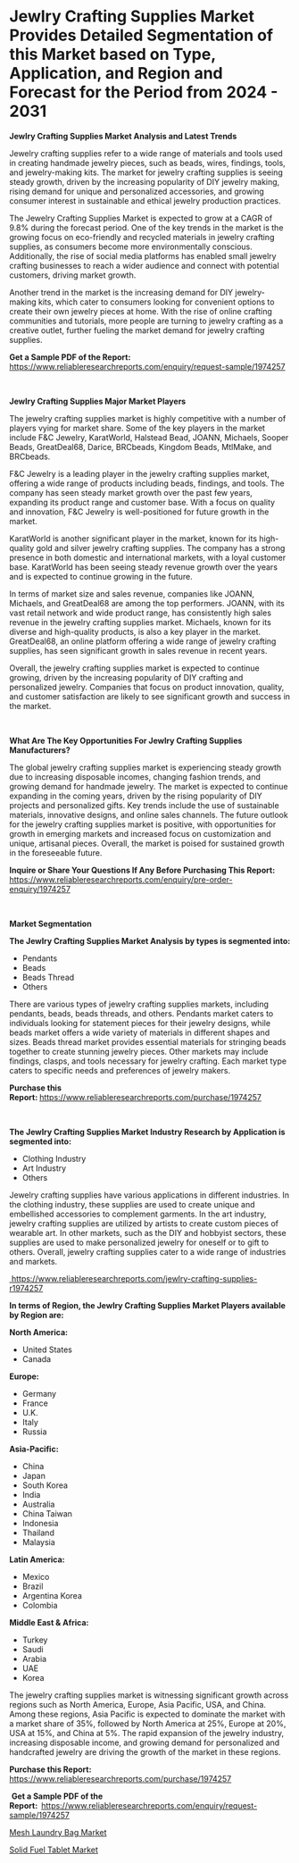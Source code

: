 <p><h1>Jewlry Crafting Supplies Market Provides Detailed Segmentation of this Market based on Type, Application, and Region and Forecast for the Period from 2024 - 2031</h1></p><p><strong>Jewlry Crafting Supplies Market Analysis and Latest Trends</strong></p>
<p><p>Jewelry crafting supplies refer to a wide range of materials and tools used in creating handmade jewelry pieces, such as beads, wires, findings, tools, and jewelry-making kits. The market for jewelry crafting supplies is seeing steady growth, driven by the increasing popularity of DIY jewelry making, rising demand for unique and personalized accessories, and growing consumer interest in sustainable and ethical jewelry production practices.</p><p>The Jewelry Crafting Supplies Market is expected to grow at a CAGR of 9.8% during the forecast period. One of the key trends in the market is the growing focus on eco-friendly and recycled materials in jewelry crafting supplies, as consumers become more environmentally conscious. Additionally, the rise of social media platforms has enabled small jewelry crafting businesses to reach a wider audience and connect with potential customers, driving market growth.</p><p>Another trend in the market is the increasing demand for DIY jewelry-making kits, which cater to consumers looking for convenient options to create their own jewelry pieces at home. With the rise of online crafting communities and tutorials, more people are turning to jewelry crafting as a creative outlet, further fueling the market demand for jewelry crafting supplies.</p></p>
<p><strong>Get a Sample PDF of the Report:&nbsp;</strong> <a href="https://www.reliableresearchreports.com/enquiry/request-sample/1974257">https://www.reliableresearchreports.com/enquiry/request-sample/1974257</a></p>
<p>&nbsp;</p>
<p><strong>Jewlry Crafting Supplies Major Market Players</strong></p>
<p><p>The jewelry crafting supplies market is highly competitive with a number of players vying for market share. Some of the key players in the market include F&C Jewelry, KaratWorld, Halstead Bead, JOANN, Michaels, Sooper Beads, GreatDeal68, Darice, BRCbeads, Kingdom Beads, MtlMake, and BRCbeads.</p><p>F&C Jewelry is a leading player in the jewelry crafting supplies market, offering a wide range of products including beads, findings, and tools. The company has seen steady market growth over the past few years, expanding its product range and customer base. With a focus on quality and innovation, F&C Jewelry is well-positioned for future growth in the market.</p><p>KaratWorld is another significant player in the market, known for its high-quality gold and silver jewelry crafting supplies. The company has a strong presence in both domestic and international markets, with a loyal customer base. KaratWorld has been seeing steady revenue growth over the years and is expected to continue growing in the future.</p><p>In terms of market size and sales revenue, companies like JOANN, Michaels, and GreatDeal68 are among the top performers. JOANN, with its vast retail network and wide product range, has consistently high sales revenue in the jewelry crafting supplies market. Michaels, known for its diverse and high-quality products, is also a key player in the market. GreatDeal68, an online platform offering a wide range of jewelry crafting supplies, has seen significant growth in sales revenue in recent years.</p><p>Overall, the jewelry crafting supplies market is expected to continue growing, driven by the increasing popularity of DIY crafting and personalized jewelry. Companies that focus on product innovation, quality, and customer satisfaction are likely to see significant growth and success in the market.</p></p>
<p>&nbsp;</p>
<p><strong>What Are The Key Opportunities For Jewlry Crafting Supplies Manufacturers?</strong></p>
<p><p>The global jewelry crafting supplies market is experiencing steady growth due to increasing disposable incomes, changing fashion trends, and growing demand for handmade jewelry. The market is expected to continue expanding in the coming years, driven by the rising popularity of DIY projects and personalized gifts. Key trends include the use of sustainable materials, innovative designs, and online sales channels. The future outlook for the jewelry crafting supplies market is positive, with opportunities for growth in emerging markets and increased focus on customization and unique, artisanal pieces. Overall, the market is poised for sustained growth in the foreseeable future.</p></p>
<p><strong>Inquire or Share Your Questions If Any Before Purchasing This Report:</strong> <a href="https://www.reliableresearchreports.com/enquiry/pre-order-enquiry/1974257">https://www.reliableresearchreports.com/enquiry/pre-order-enquiry/1974257</a></p>
<p>&nbsp;</p>
<p><strong>Market Segmentation</strong></p>
<p><strong>The Jewlry Crafting Supplies Market Analysis by types is segmented into:</strong></p>
<p><ul><li>Pendants</li><li>Beads</li><li>Beads Thread</li><li>Others</li></ul></p>
<p><p>There are various types of jewelry crafting supplies markets, including pendants, beads, beads threads, and others. Pendants market caters to individuals looking for statement pieces for their jewelry designs, while beads market offers a wide variety of materials in different shapes and sizes. Beads thread market provides essential materials for stringing beads together to create stunning jewelry pieces. Other markets may include findings, clasps, and tools necessary for jewelry crafting. Each market type caters to specific needs and preferences of jewelry makers.</p></p>
<p><strong>Purchase this Report:&nbsp;</strong><a href="https://www.reliableresearchreports.com/purchase/1974257">https://www.reliableresearchreports.com/purchase/1974257</a></p>
<p>&nbsp;</p>
<p><strong>The Jewlry Crafting Supplies Market Industry Research by Application is segmented into:</strong></p>
<p><ul><li>Clothing Industry</li><li>Art Industry</li><li>Others</li></ul></p>
<p><p>Jewelry crafting supplies have various applications in different industries. In the clothing industry, these supplies are used to create unique and embellished accessories to complement garments. In the art industry, jewelry crafting supplies are utilized by artists to create custom pieces of wearable art. In other markets, such as the DIY and hobbyist sectors, these supplies are used to make personalized jewelry for oneself or to gift to others. Overall, jewelry crafting supplies cater to a wide range of industries and markets.</p></p>
<p><a href="https://www.reliableresearchreports.com/jewlry-crafting-supplies-r1974257">&nbsp;https://www.reliableresearchreports.com/jewlry-crafting-supplies-r1974257</a></p>
<p><strong>In terms of Region, the Jewlry Crafting Supplies Market Players available by Region are:</strong></p>
<p>
    <p> <strong> North America: </strong>
        <ul>
            <li>United States</li>
            <li>Canada</li>
        </ul>
        </p> 
    <p> <strong> Europe: </strong>
        <ul>
            <li>Germany</li>
            <li>France</li>
            <li>U.K.</li>
            <li>Italy</li>
            <li>Russia</li>
        </ul>
        </p> 
    <p> <strong> Asia-Pacific: </strong>
        <ul>
            <li>China</li>
            <li>Japan</li>
            <li>South Korea</li>
            <li>India</li>
            <li>Australia</li>
            <li>China Taiwan</li>
            <li>Indonesia</li>
            <li>Thailand</li>
            <li>Malaysia</li>
        </ul>
        </p> 
    <p> <strong> Latin America: </strong>
        <ul>
            <li>Mexico</li>
            <li>Brazil</li>
            <li>Argentina Korea</li>
            <li>Colombia</li>
        </ul>
        </p> 
    <p> <strong> Middle East & Africa: </strong>
        <ul>
            <li>Turkey</li>
            <li>Saudi</li>
            <li>Arabia</li>
            <li>UAE</li>
            <li>Korea</li>
        </ul>
    </p>
    </p>
<p><p>The jewelry crafting supplies market is witnessing significant growth across regions such as North America, Europe, Asia Pacific, USA, and China. Among these regions, Asia Pacific is expected to dominate the market with a market share of 35%, followed by North America at 25%, Europe at 20%, USA at 15%, and China at 5%. The rapid expansion of the jewelry industry, increasing disposable income, and growing demand for personalized and handcrafted jewelry are driving the growth of the market in these regions.</p></p>
<p><strong>Purchase this Report: </strong><a href="https://www.reliableresearchreports.com/purchase/1974257">https://www.reliableresearchreports.com/purchase/1974257</a></p>
<p>&nbsp;<strong>Get a Sample PDF of the Report:&nbsp;&nbsp;</strong><a href="https://www.reliableresearchreports.com/enquiry/request-sample/1974257">https://www.reliableresearchreports.com/enquiry/request-sample/1974257</a></p>
<p><strong></strong></p>
<p><p><a href="https://github.com/thomasBaker655/Market-Research-Report-List-1/blob/main/mesh-laundry-bag-market.md">Mesh Laundry Bag Market</a></p><p><a href="https://github.com/goldilocks06/Market-Research-Report-List-1/blob/main/solid-fuel-tablet-market.md">Solid Fuel Tablet Market</a></p></p>